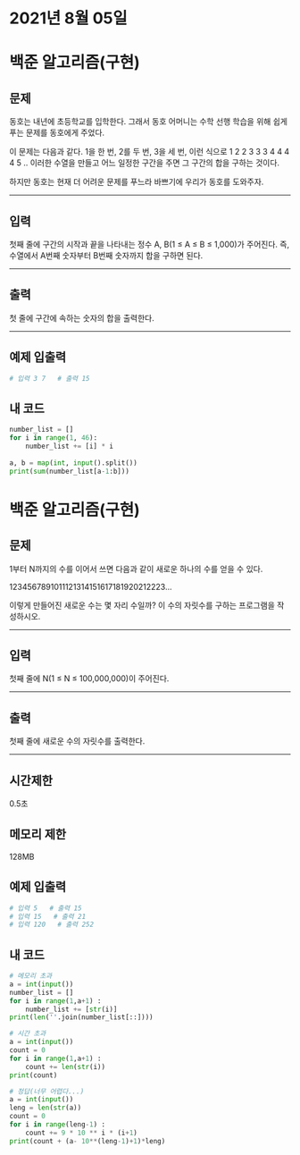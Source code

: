 # 2021년 8월 05일
# 백준 알고리즘(구현)
## 문제
동호는 내년에 초등학교를 입학한다. 그래서 동호 어머니는 수학 선행 학습을 위해 쉽게 푸는 문제를 동호에게 주었다.

이 문제는 다음과 같다. 1을 한 번, 2를 두 번, 3을 세 번, 이런 식으로 1 2 2 3 3 3 4 4 4 4 5 .. 이러한 수열을 만들고 어느 일정한 구간을 주면 그 구간의 합을 구하는 것이다.

하지만 동호는 현재 더 어려운 문제를 푸느라 바쁘기에 우리가 동호를 도와주자.

***
## 입력
첫째 줄에 구간의 시작과 끝을 나타내는 정수 A, B(1 ≤ A ≤ B ≤ 1,000)가 주어진다. 즉, 수열에서 A번째 숫자부터 B번째 숫자까지 합을 구하면 된다.
***
## 출력
첫 줄에 구간에 속하는 숫자의 합을 출력한다.

---
## 예제 입출력 
```python
# 입력 3 7   # 출력 15


``` 
## 내 코드
```python
number_list = []
for i in range(1, 46):
    number_list += [i] * i
    
a, b = map(int, input().split())
print(sum(number_list[a-1:b]))
```
# 백준 알고리즘(구현)
## 문제
1부터 N까지의 수를 이어서 쓰면 다음과 같이 새로운 하나의 수를 얻을 수 있다.

1234567891011121314151617181920212223...

이렇게 만들어진 새로운 수는 몇 자리 수일까? 이 수의 자릿수를 구하는 프로그램을 작성하시오.

***
## 입력
첫째 줄에 N(1 ≤ N ≤ 100,000,000)이 주어진다.
***
## 출력
첫째 줄에 새로운 수의 자릿수를 출력한다.

---

## 시간제한
0.5초
## 메모리 제한
128MB

## 예제 입출력 
```python
# 입력 5   # 출력 15
# 입력 15   # 출력 21
# 입력 120   # 출력 252

``` 
## 내 코드
```python
# 메모리 초과
a = int(input())
number_list = []
for i in range(1,a+1) :
    number_list += [str(i)]
print(len(''.join(number_list[::])))
```
```python
# 시간 초과
a = int(input())
count = 0
for i in range(1,a+1) :
    count += len(str(i))
print(count)
```
```python
# 정답(너무 어렵다...)
a = int(input())
leng = len(str(a))
count = 0
for i in range(leng-1) :
    count += 9 * 10 ** i * (i+1)
print(count + (a- 10**(leng-1)+1)*leng)
``` 
